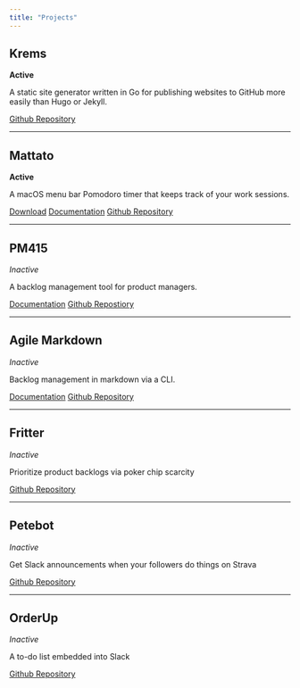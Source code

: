 ```yaml
---
title: "Projects"
---
```


## Krems

**Active**

A static site generator written in Go for publishing websites to GitHub more easily than Hugo or Jekyll.

[Github Repository](https://github.com/mreider/krems)

---

## Mattato

**Active**

A macOS menu bar Pomodoro timer that keeps track of your work sessions.

[Download](https://mreider.github.io/mattato/)
[Documentation](https://mreider.github.io/mattato/help/)
[Github Repository](https://github.com/mreider/mattato)

---

## PM415

_Inactive_

A backlog management tool for product managers.

[Documentation](https://pm415.gitbook.io/project/)
[Github Repostiory](https://github.com/mreider/pm415)

---

## Agile Markdown

_Inactive_

Backlog management in markdown via a CLI.

[Documentation](https://mreider.github.io/agilemarkdown/)
[Github Repository](https://github.com/mreider/agilemarkdown)

---

## Fritter ##

_Inactive_

Prioritize product backlogs via poker chip scarcity

[Github Repository](https://github.com/mreider/fritter)

---

## Petebot ##

_Inactive_

Get Slack announcements when your followers do things on Strava

[Github Repository](https://github.com/mreider/petebot)

---

## OrderUp ##

_Inactive_

A to-do list embedded into Slack

[Github Repository](https://github.com/mreider/orderup)

